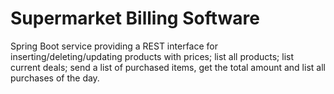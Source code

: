 # Supermarket Billing Software

Spring Boot service providing a REST interface for inserting/deleting/updating products with prices; list all products; list current deals; send a list of purchased items, get the total amount and list all purchases of the day.
